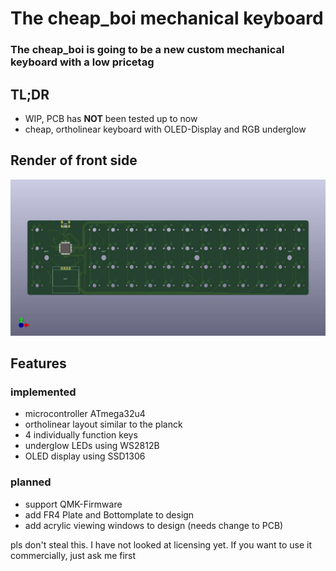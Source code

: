 # The cheap_boi mechanical keyboard
### The cheap_boi is going to be a new custom mechanical keyboard with a low pricetag
## TL;DR
- WIP, PCB has **NOT** been tested up to now 
- cheap, ortholinear keyboard with  OLED-Display and RGB underglow
## Render of front side
![render of front side](https://github.com/MangoIV/cheap_boi/blob/master/renders/pcb_front.jpg "render of front side")
## Features
### implemented
- microcontroller ATmega32u4
- ortholinear layout similar to the planck
- 4 individually function keys 
- underglow LEDs using WS2812B
- OLED display using SSD1306
### planned
- support QMK-Firmware
- add FR4 Plate and Bottomplate to design
- add acrylic viewing windows to design (needs change to PCB)

pls don't steal this. I have not looked at licensing yet. If you want to use it commercially, just ask me first 

